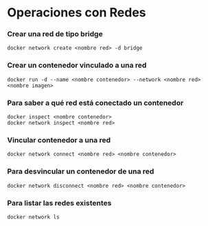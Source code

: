 # Operaciones con Redes

### Crear una red de tipo bridge

```
docker network create <nombre red> -d bridge
```

### Crear un contenedor vinculado a una red

```
docker run -d --name <nombre contenedor> --network <nombre red> <nombre imagen>
```

### Para saber a qué red está conectado un contenedor

```
docker inspect <nombre contenedor>
docker network inspect <nombre red> 
```

### Vincular contenedor a una red

```
docker network connect <nombre red> <nombre contenedor>

```

### Para desvincular un contenedor de una red

```
docker network disconnect <nombre red> <nombre contenedor>
```

### Para listar las redes existentes

```
docker network ls
```